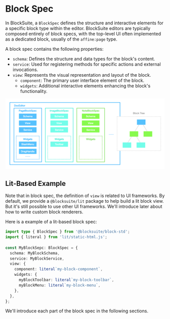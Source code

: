 # Block Spec

In BlockSuite, a `BlockSpec` defines the structure and interactive elements for a specific block type within the editor. BlockSuite editors are typically composed entirely of block specs, with the top-level UI often implemented as a dedicated block, usually of the `affine:page` type.

A block spec contains the following properties:

- `schema`: Defines the structure and data types for the block's content.
- `service`: Used for registering methods for specific actions and external invocations.
- `view`: Represents the visual representation and layout of the block.
  - `component`: The primary user interface element of the block.
  - `widgets`: Additional interactive elements enhancing the block's functionality.

![block-spec](../images/block-spec.png)

## Lit-Based Example

Note that in block spec, the definition of `view` is related to UI frameworks. By default, we provide a `@blocksuite/lit` package to help build a lit block view. But it's still possible to use other UI frameworks. We'll introduce later about how to write custom block renderers.

Here is a example of a lit-based block spec:

```ts
import type { BlockSpec } from '@blocksuite/block-std';
import { literal } from 'lit/static-html.js';

const MyBlockSepc: BlockSpec = {
  schema: MyBlockSchema,
  service: MyBlockService,
  view: {
    component: literal`my-block-component`,
    widgets: {
      myBlockToolbar: literal`my-block-toolbar`,
      myBlockMenu: literal`my-block-menu`,
    },
  },
};
```

We'll introduce each part of the block spec in the following sections.
